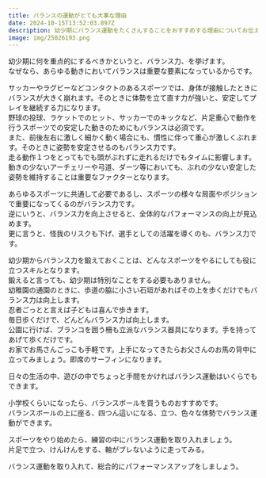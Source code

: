 ```yaml
---
title: バランスの運動がとても大事な理由
date: 2024-10-15T13:52:03.897Z
description: 幼少期にバランス運動をたくさんすることをおすすめする理由についてお伝えしている記事です。
image: img/25026193.png
---
```

幼少期に何を重点的にするべきかというと、バランス力、を挙げます。\
なぜなら、あらゆる動きにおいてバランスは重要な要素になっているからです。

サッカーやラグビーなどコンタクトのあるスポーツでは、身体が接触したときにバランスが大きく崩れます。そのときに体勢を立て直す力が強いと、安定してプレイを継続する力になります。\
野球の投球、ラケットでのヒット、サッカーでのキックなど、片足重心で動作を行うスポーツでの安定した動きのためにもバランスは必須です。\
また、前後左右に激しく細かく動く場合にも、慣性に伴って重心が激しくぶれます。そのときに姿勢を安定させるのもバランス力です。\
走る動作１つをとってもでも頭がぶれずに走れるだけでもタイムに影響します。\
動きの少ないアーチェリーや弓道、ダーツ等においても、ぶれの少ない安定した姿勢を維持することは重要なファクターとなります。

あらゆるスポーツに共通して必要であるし、スポーツの様々な局面やポジションで重要になってくるのがバランス力です。\
逆にいうと、バランス力を向上させると、全体的なパフォーマンスの向上が見込めます。\
更に言うと、怪我のリスクも下げ、選手としての活躍を導くのも、バランス力です。

幼少期からバランス力を鍛えておくことは、どんなスポーツをやるにしても役に立つスキルとなります。\
鍛えると言っても、幼少期は特別なことをする必要もありません。\
幼稚園の通園のときに、歩道の脇に小さい石垣があればその上を歩くだけでもバランス力は向上します。\
忍者ごっとと言えば子どもは喜んで歩きます。\
毎日歩くだけで、どんどんバランス力ば向上します。\
公園に行けば、ブランコを囲う柵も立派なバランス器具になります。手を持ってあげて歩くだけです。\
お家でお馬さんごっこも手軽です。上手になってきたらお父さんのお馬の背中に立ってみましょう。即席のサーフィンになります。

日々の生活の中、遊びの中でちょっと手間をかければバランス運動はいくらでもできます。

小学校くらいになったら、バランスボールを買うものおすすめです。\
バランスボールの上に座る、四つん這いになる、立つ、色々な体勢でバランス運動ができます。

スポーツをやり始めたら、練習の中にバランス運動を取り入れましょう。\
片足で立つ、けんけんをする、軸がブレないように走ってみる。

バランス運動を取り入れて、総合的にパフォーマンスアップをしましょう。